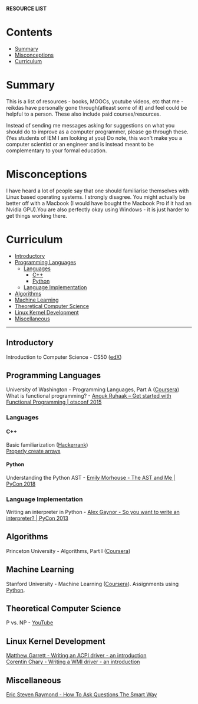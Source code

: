 
<b>RESOURCE LIST</b>

# Contents

- [Summary](#summary)
- [Misconceptions](#misconceptions)
- [Curriculum](#curriculum)

# Summary

This is a list of resources - books, MOOCs, youtube videos, etc that me - reikdas have personally gone through(atleast some of it) and feel could be helpful to a person. These also include paid courses/resources.

Instead of sending me messages asking for suggestions on what you should do to improve as a computer programmer, please go through these. (Yes students of IEM I am looking at you)
Do note, this won't make you a computer scientist or an engineer and is instead meant to be complementary to your formal education.

# Misconceptions

I have heard a lot of people say that one should familiarise themselves with Linux based operating systems. I strongly disagree. You might actually be better off with a Macbook (I would have bought the Macbook Pro if it had an Nvidia GPU).You are also perfectly okay using Windows - it is just harder to get things working there. 

# Curriculum

* [Introductory](#introductory)
* [Programming Languages](#programming-languages)
    * [Languages](#languages)
         * [C++](#c)
         * [Python](#python)
    * [Language Implementation](#language-implementation)
* [Algorithms](#algorithms)
* [Machine Learning](#machine-learning)
* [Theoretical Computer Science](#theoretical-computer-science)
* [Linux Kernel Development](#linux-kernel-development)
* [Miscellaneous](#miscellaneous)

---

## Introductory

Introduction to Computer Science - CS50 ([edX](https://www.edx.org/course/cs50s-introduction-computer-science-harvardx-cs50x))

## Programming Languages

University of Washington - Programming Languages, Part A ([Coursera](https://www.coursera.org/learn/programming-languages/home/welcome))  
What is functional programming? - [Anouk Ruhaak – Get started with Functional Programming | otsconf 2015](https://www.youtube.com/watch?v=6f5dt923FmQ)

### Languages 

#### C++

Basic familiarization ([Hackerrank](https://www.hackerrank.com/domains/cpp?badge_type=cpp))  
[Properly create arrays](https://www.geeksforgeeks.org/dynamically-allocate-2d-array-c/)  

#### Python

Understanding the Python AST - [Emily Morhouse - The AST and Me | PyCon 2018](https://www.youtube.com/watch?v=XhWvz4dK4ng)

### Language Implementation

Writing an interpreter in Python - [Alex Gaynor - So you want to write an interpreter? | PyCon 2013](https://www.youtube.com/watch?v=LCslqgM48D4&t=408s)  

## Algorithms

Princeton University - Algorithms, Part I ([Coursera](https://www.coursera.org/learn/algorithms-part1/home/welcome))

## Machine Learning

Stanford University - Machine Learning ([Coursera](https://www.coursera.org/learn/machine-learning)). Assignments using [Python](https://github.com/dibgerge/ml-coursera-python-assignments).  

## Theoretical Computer Science

P vs. NP - [YouTube](https://www.youtube.com/watch?v=YX40hbAHx3s)

## Linux Kernel Development

[Matthew Garrett - Writing an ACPI driver - an introduction](https://lwn.net/Articles/367630/)  
[Corentin Chary - Writing a WMI driver - an introduction](https://lwn.net/Articles/391230/)

## Miscellaneous

[Eric Steven Raymond - How To Ask Questions The Smart Way](http://www.catb.org/esr/faqs/smart-questions.html)
